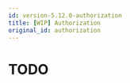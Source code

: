 ```yaml
---
id: version-5.12.0-authorization
title: [WIP] Authorization
original_id: authorization
---
```


# TODO

